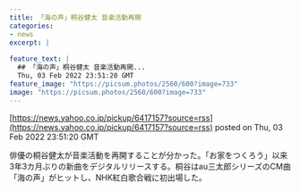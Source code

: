 ```yaml
---
title: 「海の声」桐谷健太 音楽活動再開
categories:
- news
excerpt: |
  
feature_text: |
  ## 「海の声」桐谷健太 音楽活動再開...
  Thu, 03 Feb 2022 23:51:20 GMT
feature_image: "https://picsum.photos/2560/600?image=733"
image: "https://picsum.photos/2560/600?image=733"
---
```


[https://news.yahoo.co.jp/pickup/6417157?source=rss](https://news.yahoo.co.jp/pickup/6417157?source=rss)
posted on Thu, 03 Feb 2022 23:51:20 GMT

<!--more-->

俳優の桐谷健太が音楽活動を再開することが分かった。「お家をつくろう」以来3年3カ月ぶりの新曲をデジタルリリースする。桐谷はau三太郎シリーズのCM曲「海の声」がヒットし、NHK紅白歌合戦に初出場した。
